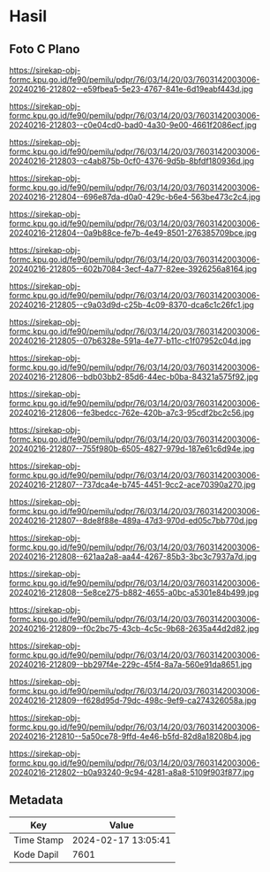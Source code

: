 # Hasil

## Foto C Plano

https://sirekap-obj-formc.kpu.go.id/fe90/pemilu/pdpr/76/03/14/20/03/7603142003006-20240216-212802--e59fbea5-5e23-4767-841e-6d19eabf443d.jpg

https://sirekap-obj-formc.kpu.go.id/fe90/pemilu/pdpr/76/03/14/20/03/7603142003006-20240216-212803--c0e04cd0-bad0-4a30-9e00-4661f2086ecf.jpg

https://sirekap-obj-formc.kpu.go.id/fe90/pemilu/pdpr/76/03/14/20/03/7603142003006-20240216-212803--c4ab875b-0cf0-4376-9d5b-8bfdf180936d.jpg

https://sirekap-obj-formc.kpu.go.id/fe90/pemilu/pdpr/76/03/14/20/03/7603142003006-20240216-212804--696e87da-d0a0-429c-b6e4-563be473c2c4.jpg

https://sirekap-obj-formc.kpu.go.id/fe90/pemilu/pdpr/76/03/14/20/03/7603142003006-20240216-212804--0a9b88ce-fe7b-4e49-8501-276385709bce.jpg

https://sirekap-obj-formc.kpu.go.id/fe90/pemilu/pdpr/76/03/14/20/03/7603142003006-20240216-212805--602b7084-3ecf-4a77-82ee-3926256a8164.jpg

https://sirekap-obj-formc.kpu.go.id/fe90/pemilu/pdpr/76/03/14/20/03/7603142003006-20240216-212805--c9a03d9d-c25b-4c09-8370-dca6c1c26fc1.jpg

https://sirekap-obj-formc.kpu.go.id/fe90/pemilu/pdpr/76/03/14/20/03/7603142003006-20240216-212805--07b6328e-591a-4e77-b11c-c1f07952c04d.jpg

https://sirekap-obj-formc.kpu.go.id/fe90/pemilu/pdpr/76/03/14/20/03/7603142003006-20240216-212806--bdb03bb2-85d6-44ec-b0ba-84321a575f92.jpg

https://sirekap-obj-formc.kpu.go.id/fe90/pemilu/pdpr/76/03/14/20/03/7603142003006-20240216-212806--fe3bedcc-762e-420b-a7c3-95cdf2bc2c56.jpg

https://sirekap-obj-formc.kpu.go.id/fe90/pemilu/pdpr/76/03/14/20/03/7603142003006-20240216-212807--755f980b-6505-4827-979d-187e61c6d94e.jpg

https://sirekap-obj-formc.kpu.go.id/fe90/pemilu/pdpr/76/03/14/20/03/7603142003006-20240216-212807--737dca4e-b745-4451-9cc2-ace70390a270.jpg

https://sirekap-obj-formc.kpu.go.id/fe90/pemilu/pdpr/76/03/14/20/03/7603142003006-20240216-212807--8de8f88e-489a-47d3-970d-ed05c7bb770d.jpg

https://sirekap-obj-formc.kpu.go.id/fe90/pemilu/pdpr/76/03/14/20/03/7603142003006-20240216-212808--621aa2a8-aa44-4267-85b3-3bc3c7937a7d.jpg

https://sirekap-obj-formc.kpu.go.id/fe90/pemilu/pdpr/76/03/14/20/03/7603142003006-20240216-212808--5e8ce275-b882-4655-a0bc-a5301e84b499.jpg

https://sirekap-obj-formc.kpu.go.id/fe90/pemilu/pdpr/76/03/14/20/03/7603142003006-20240216-212809--f0c2bc75-43cb-4c5c-9b68-2635a44d2d82.jpg

https://sirekap-obj-formc.kpu.go.id/fe90/pemilu/pdpr/76/03/14/20/03/7603142003006-20240216-212809--bb297f4e-229c-45f4-8a7a-560e91da8651.jpg

https://sirekap-obj-formc.kpu.go.id/fe90/pemilu/pdpr/76/03/14/20/03/7603142003006-20240216-212809--f628d95d-79dc-498c-9ef9-ca274326058a.jpg

https://sirekap-obj-formc.kpu.go.id/fe90/pemilu/pdpr/76/03/14/20/03/7603142003006-20240216-212810--5a50ce78-9ffd-4e46-b5fd-82d8a18208b4.jpg

https://sirekap-obj-formc.kpu.go.id/fe90/pemilu/pdpr/76/03/14/20/03/7603142003006-20240216-212802--b0a93240-9c94-4281-a8a8-5109f903f877.jpg


## Metadata

| Key        | Value               |
| ---------- | ------------------- |
| Time Stamp | 2024-02-17 13:05:41 |
| Kode Dapil | 7601                |



